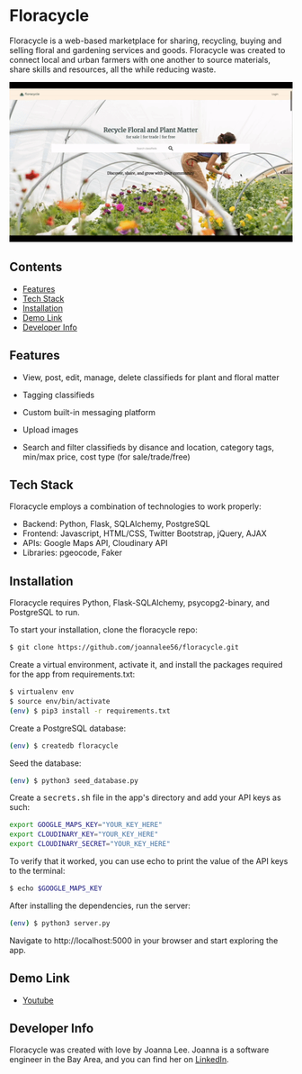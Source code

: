 # Floracycle

Floracycle is a web-based marketplace for sharing, recycling, buying and selling floral and gardening services and goods. Floracycle was created to connect local and urban farmers with one another to source materials, share skills and resources, all the while reducing waste.

![Floracycle overview](/static/images/Floracycle1.gif)


## Contents
* [Features](#features)
* [Tech Stack](#tech)
* [Installation](#installation)
* [Demo Link](#demo)
* [Developer Info](#developer)


## <a name="features"></a>Features

- View, post, edit, manage, delete classifieds for plant and floral matter

- Tagging classifieds

- Custom built-in messaging platform

- Upload images

- Search and filter classifieds by disance and location, category tags, min/max price, cost type (for sale/trade/free)


## <a name="tech"></a>Tech Stack

Floracycle employs a combination of technologies to work properly:

- Backend: Python, Flask, SQLAlchemy, PostgreSQL 
- Frontend: Javascript, HTML/CSS, Twitter Bootstrap, jQuery, AJAX
- APIs: Google Maps API, Cloudinary API
- Libraries: pgeocode, Faker


## <a name="installation"></a>Installation

Floracycle requires Python, Flask-SQLAlchemy, psycopg2-binary, and PostgreSQL to run.


To start your installation, clone the floracycle repo:
```sh
$ git clone https://github.com/joannalee56/floracycle.git
```


Create a virtual environment, activate it, and install the packages required for the app from requirements.txt:
```sh
$ virtualenv env
$ source env/bin/activate
(env) $ pip3 install -r requirements.txt
```


Create a PostgreSQL database:
```sh
(env) $ createdb floracycle
```


Seed the database:
```sh
(env) $ python3 seed_database.py
```


Create a <kbd>secrets.sh</kbd> file in the app's directory and add your API keys as such:
```sh
export GOOGLE_MAPS_KEY="YOUR_KEY_HERE"
export CLOUDINARY_KEY="YOUR_KEY_HERE"
export CLOUDINARY_SECRET="YOUR_KEY_HERE"
```


To verify that it worked, you can use echo to print the value of the API keys to the terminal:
```sh
$ echo $GOOGLE_MAPS_KEY
```


After installing the dependencies, run the server:
```sh
(env) $ python3 server.py
```


Navigate to http://localhost:5000 in your browser and start exploring the app.




## <a name="demo"></a>Demo Link

- [Youtube](https://youtu.be/LvU7Bgee-mU)
<!-- - [AWS](http://35.88.128.246/) -->

## <a name="developer"></a>Developer Info

Floracycle was created with love by Joanna Lee. Joanna is a software engineer in the Bay Area, and you can find her on [LinkedIn](https://www.linkedin.com/in/joanna-e-lee/).


